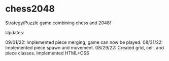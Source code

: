 # chess2048
Strategy/Puzzle game combining chess and 2048!


Updates:

09/01/22: Implemented piece merging, game can now be played. 
08/31/22: Implemented piece spawn and movement.
08/29/22: Created grid, cell, and piece classes. Implemented HTML+CSS

